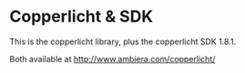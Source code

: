 Copperlicht & SDK
===

This is the copperlicht library, plus the copperlicht SDK 1.8.1.

Both available at http://www.ambiera.com/copperlicht/